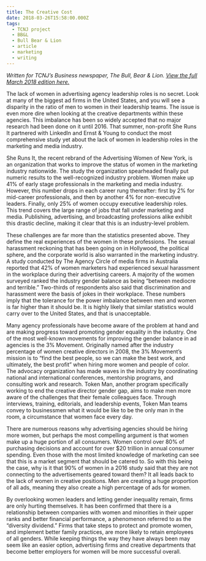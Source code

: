 ```yaml
---
title: The Creative Cost
date: 2018-03-26T15:58:00.000Z
tags:
  - TCNJ project
  - BB&L
  - Bull Bear & Lion
  - article
  - marketing
  - writing
---
```

*Written for TCNJ’s Business newspaper, The Bull, Bear & Lion. [View the full March 2018 edition here.](https://drive.google.com/file/d/1xLQ5JOi5A17OcbCbPyx_xzYc-M7FI6xQ/view?usp=sharing)*

The lack of women in advertising agency leadership roles is no secret. Look at many of the biggest ad firms in the United States, and you will see a disparity in the ratio of men to women in their leadership teams. The issue is even more dire when looking at the creative departments within these agencies. This imbalance has been so widely accepted that no major research had been done on it until 2016. That summer, non-profit She Runs It partnered with LinkedIn and Ernst & Young to conduct the most comprehensive study yet about the lack of women in leadership roles in the marketing and media industry. 

She Runs It, the recent rebrand of the Advertising Women of New York, is an organization that works to improve the status of women in the marketing industry nationwide. The study the organization spearheaded finally put numeric results to the well-recognized industry problem. Women make up 41% of early stage professionals in the marketing and media industry. However, this number drops in each career rung thereafter: first by 2% for mid-career professionals, and then by another 4% for non-executive leaders. Finally, only 25% of women occupy executive leadership roles. This trend covers the large range of jobs that fall under marketing and media. Publishing, advertising, and broadcasting professions alike exhibit this drastic decline, making it clear that this is an industry-level problem. 

These challenges are far more than the statistics presented above. They define the real experiences of the women in these professions. The sexual harassment reckoning that has been going on in Hollywood, the political sphere, and the corporate world is also warranted in the marketing industry. A study conducted by The Agency Circle of media firms in Australia reported that 42% of women marketers had experienced sexual harassment in the workplace during their advertising careers. A majority of the women surveyed ranked the industry gender balance as being “between mediocre and terrible.” Two-thirds of respondents also said that discrimination and harassment were the basis of jokes in their workplace. These numbers imply that the tolerance for the power imbalance between men and women is far higher than it should be. It is highly likely that similar statistics would carry over to the United States, and that is unacceptable. 

Many agency professionals have become aware of the problem at hand and are making progress toward promoting gender equality in the industry. One of the most well-known movements for improving the gender balance in ad agencies is the 3% Movement. Originally named after the industry percentage of women creative directors in 2008, the 3% Movement’s mission is to “find the best people, so we can make the best work, and ultimately, the best profit” when hiring more women and people of color. The advocacy organization has made waves in the industry by coordinating national and international conferences, mentorship programs, and consulting work and research. Token Man, another program specifically working to end the creative director gender gap, aims to make men more aware of the challenges that their female colleagues face. Through interviews, training, editorials, and leadership events, Token Man teams convey to businessmen what it would be like to be the only man in the room, a circumstance that women face every day. 

There are numerous reasons why advertising agencies should be hiring more women, but perhaps the most compelling argument is that women make up a huge portion of all consumers. Women control over 80% of purchasing decisions and account for over $20 trillion in annual consumer spending. Even those with the most limited knowledge of marketing can see that this is a market segment that should be catered to. So with this being the case, why is it that 90% of women in a 2016 study said that they are not connecting to the advertisements geared toward them? It all leads back to the lack of women in creative positions. Men are creating a huge proportion of all ads, meaning they also create a high percentage of ads for women. 

By overlooking women leaders and letting gender inequality remain, firms are only hurting themselves. It has been confirmed that there is a relationship between companies with women and minorities in their upper ranks and better financial performance, a phenomenon referred to as the “diversity dividend.” Firms that take steps to protect and promote women, and implement better family practices, are more likely to retain employees of all genders. While keeping things the way they have always been may seem like an easier option, advertising firms and creative departments that become better employers for women will be more successful overall.